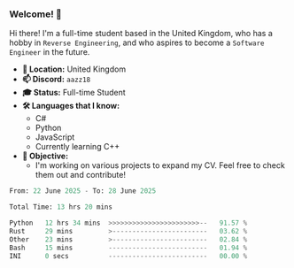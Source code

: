 ### Welcome! 👋

Hi there! I'm a full-time student based in the United Kingdom, who has a hobby in `Reverse Engineering`, and who aspires to become a `Software Engineer` in the future.

- **📍 Location:** United Kingdom
- **📫 Discord:** `aazz18`
- **🎓 Status:** Full-time Student
- **🛠️ Languages that I know:**
  - C#
  - Python
  - JavaScript
  - Currently learning C++
- **🎯 Objective:** 
  - I'm working on various projects to expand my CV. Feel free to check them out and contribute!


<!--START_SECTION:waka-->

```python
From: 22 June 2025 - To: 28 June 2025

Total Time: 13 hrs 20 mins

Python   12 hrs 34 mins  >>>>>>>>>>>>>>>>>>>>>>>--   91.57 %
Rust     29 mins         >------------------------   03.62 %
Other    23 mins         >------------------------   02.84 %
Bash     15 mins         -------------------------   01.94 %
INI      0 secs          -------------------------   00.00 %
```

<!--END_SECTION:waka-->
